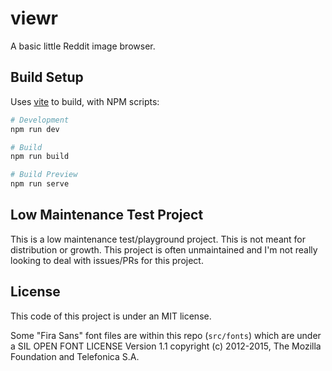 # viewr

A basic little Reddit image browser.

## Build Setup

Uses [vite](https://vitejs.dev/) to build, with NPM scripts:

```sh
# Development
npm run dev

# Build
npm run build

# Build Preview
npm run serve
```

## Low Maintenance Test Project

This is a low maintenance test/playground project. This is not meant for distribution or growth. This project is often unmaintained and I'm not really looking to deal with issues/PRs for this project.

## License

This code of this project is under an MIT license.

Some "Fira Sans" font files are within this repo (`src/fonts`) which are under a SIL OPEN FONT LICENSE Version 1.1 copyright (c) 2012-2015, The Mozilla Foundation and Telefonica S.A.